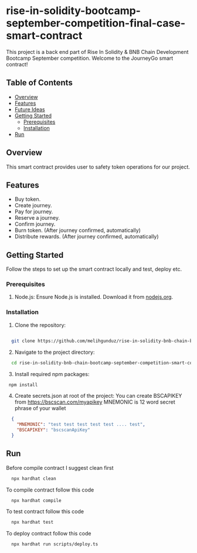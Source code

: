 # rise-in-solidity-bootcamp-september-competition-final-case-smart-contract
This project is a back end part of Rise In Solidity & BNB Chain Development Bootcamp September competition.
Welcome to the JourneyGo smart contract!

## Table of Contents

- [Overview](#overview)
- [Features](#features)
- [Future Ideas](#future-ideas)
- [Getting Started](#getting-started)
  - [Prerequisites](#prerequisites)
  - [Installation](#installation)
- [Run](#run)


## Overview

This smart contract provides user to safety token operations for our project.

## Features

- Buy token.
- Create journey.
- Pay for journey.
- Reserve a journey.
- Confirm journey.
- Burn token. (After journey confirmed, automatically)
- Distribute rewards. (After journey confirmed, automatically)

## Getting Started

Follow the steps to set up the smart contract locally and test, deploy etc.

### Prerequisites

1. Node.js: Ensure Node.js is installed. Download it from [nodejs.org](https://nodejs.org/).

### Installation

1. Clone the repository:

```bash

  git clone https://github.com/melihgunduz/rise-in-solidity-bnb-chain-bootcamp-september-competition-smart-contract.git
```

2. Navigate to the project directory:

```bash
  cd rise-in-solidity-bnb-chain-bootcamp-september-competition-smart-contract
```

3. Install required npm packages:

```bash
 npm install
```
4. Create secrets.json at root of the project:
You can create BSCAPIKEY from https://bscscan.com/myapikey
MNEMONIC is 12 word secret phrase of your wallet
```json
  {
    "MNEMONIC": "test test test test test .... test",
    "BSCAPIKEY": "bscscanApiKey"
  }
```

## Run
Before compile contract I suggest clean first
```bash
  npx hardhat clean
```
To compile contract follow this code
```bash
  npx hardhat compile
```
To test contract follow this code
```bash
  npx hardhat test
```
To deploy contract follow this code
```bash
  npx hardhat run scripts/deploy.ts
```


